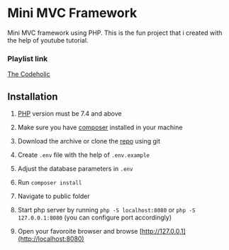 # Mini MVC Framework

Mini MVC framework using PHP. This is the fun project that i created with the help of youtube tutorial.

### Playlist link

[The Codeholic](https://www.youtube.com/playlist?list=PLLQuc_7jk__Uk_QnJMPndbdKECcTEwTA1)

## **Installation**

1. [PHP](https://www.php.net/) version must be 7.4 and above

2. Make sure you have [composer](https://getcomposer.org/) installed in your machine

3. Download the archive or clone the [repo](https://github.com/iambasanta/MVCFramework) using git

4. Create `.env` file with the help of `.env.example`

5. Adjust the database parameters in `.env`

6. Run `composer install`

7. Navigate to public folder

8. Start php server by running `php -S localhost:8080` or `php -S 127.0.0.1:8080` (you can configure port accordingly)

9. Open your favoroite browser and browse [http://127.0.0.1](http://localhost:8080)

